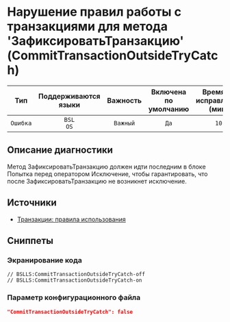 # Нарушение правил работы с транзакциями для метода 'ЗафиксироватьТранзакцию' (CommitTransactionOutsideTryCatch)

 Тип | Поддерживаются<br>языки | Важность | Включена<br>по умолчанию | Время на<br>исправление (мин) | Тэги 
 :-: | :-: | :-: | :-: | :-: | :-: 
 `Ошибка` | `BSL`<br>`OS` | `Важный` | `Да` | `10` | `standard` 

<!-- Блоки выше заполняются автоматически, не трогать -->
## Описание диагностики

Метод ЗафиксироватьТранзакцию должен идти последним в блоке Попытка перед оператором Исключение, чтобы  гарантировать, что после ЗафиксироватьТранзакцию не возникнет исключение.

## Источники

* [Транзакции: правила использования](https://its.1c.ru/db/v8std/content/783/hdoc/_top/)

## Сниппеты

<!-- Блоки ниже заполняются автоматически, не трогать -->
### Экранирование кода

```bsl
// BSLLS:CommitTransactionOutsideTryCatch-off
// BSLLS:CommitTransactionOutsideTryCatch-on
```

### Параметр конфигурационного файла

```json
"CommitTransactionOutsideTryCatch": false
```
